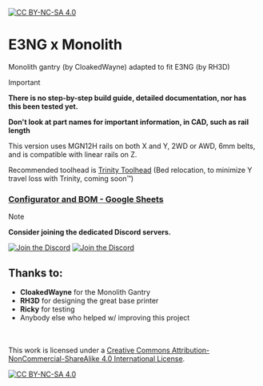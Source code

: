 [![CC BY-NC-SA 4.0][cc-by-nc-sa-shield]][cc-by-nc-sa]

# E3NG x Monolith
Monolith gantry (by CloakedWayne) adapted to fit E3NG (by RH3D)
> [!IMPORTANT]
> **There is no step-by-step build guide, detailed documentation, nor has this been tested yet.**
> 
> **Don't look at part names for important information, in CAD, such as rail length**

This version uses MGN12H rails on both X and Y, 2WD or AWD, 6mm belts, and is compatible with linear rails on Z.

Recommended toolhead is [Trinity Toolhead](https://github.com/WV-design/Trinity-toolhead) (Bed relocation, to minimize Y travel loss with Trinity, coming soon™)

### [Configurator and BOM - Google Sheets](https://docs.google.com/spreadsheets/d/1D8WqKp-7N43TXyPmcDp5rAgj3pNO3tcqlk9iRl9xlik/edit?usp=sharing)


>[!NOTE]
>**Consider joining the dedicated Discord servers.**
>
>[![Join the Discord](https://discord.com/api/guilds/1227971059764953230/widget.png?style=banner3)](https://discord.gg/JanBKxAzDz)
>[![Join the Discord](https://discord.com/api/guilds/1108974167900045412/widget.png?style=banner3)](https://discord.gg/b69QDVKR7G)

## Thanks to:
- **CloakedWayne** for the Monolith Gantry
- **RH3D** for designing the great base printer
- **Ricky** for testing
- Anybody else who helped w/ improving this project

<br/><br/>
This work is licensed under a
[Creative Commons Attribution-NonCommercial-ShareAlike 4.0 International License][cc-by-nc-sa].

[![CC BY-NC-SA 4.0][cc-by-nc-sa-image]][cc-by-nc-sa]

[cc-by-nc-sa]: http://creativecommons.org/licenses/by-nc-sa/4.0/
[cc-by-nc-sa-image]: https://licensebuttons.net/l/by-nc-sa/4.0/88x31.png
[cc-by-nc-sa-shield]: https://img.shields.io/badge/License-CC%20BY--NC--SA%204.0-lightgrey.svg
